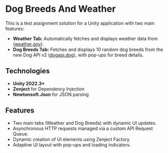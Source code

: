 # Dog Breeds And Weather

This is a test assignment solution for a Unity application with two main features:
- **Weather Tab:** Automatically fetches and displays weather data from ([weather.gov](https://weather.gov/)).
- **Dog Breeds Tab:** Fetches and displays 10 random dog breeds from the new Dog API v2 ([dogapi.dog](https://dogapi.dog/docs/api-v2)), with pop-ups for breed details.

## Technologies
- **Unity 2022.3+**
- **Zenject** for Dependency Injection
- **Newtonsoft.Json** for JSON parsing

## Features
- Two main tabs (Weather and Dog Breeds) with dynamic UI updates.
- Asynchronous HTTP requests managed via a custom API Request Queue.
- Dynamic creation of UI elements using Zenject Factory.
- Adaptive UI layout with pop-ups and loading indicators.
